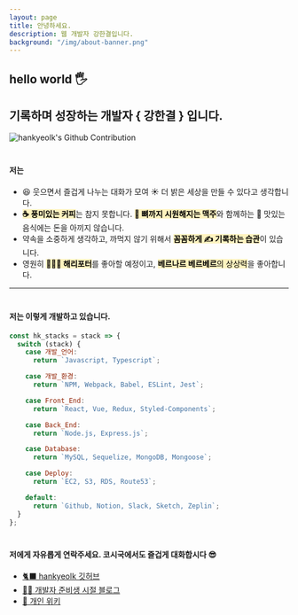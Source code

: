 ```yaml
---
layout: page
title: 안녕하세요.
description: 웹 개발자 강한결입니다.
background: "/img/about-banner.png"
---
```


## hello world 🖐

## 기록하며 성장하는 개발자 { 강한결 } 입니다.

<img src="https://ghchart.rshah.org/e68805/hankyeolk" alt="hankyeolk's Github Contribution" />

<p style="display: block; margin-top: 0px; margin-bottom: 40px" > </p>

#### 저는

<p style="display: block; margin-top: 0px; margin-bottom: 12px" > </p>

- 😆 웃으면서 즐겁게 나누는 대화가 모여 ☀️ 더 밝은 세상을 만들 수 있다고 생각합니다.
- <mark style="background-color: #fff3bf"><b>☕️ 풍미있는 커피</b></mark>는 참지 못합니다. <mark style="background-color: #fff3bf"><b>🍺 뼈까지 시원해지는 맥주</b></mark>와 함께하는 🍗 맛있는 음식에는 돈을 아끼지 않습니다.
- 약속을 소중하게 생각하고, 까먹지 않기 위해서 <mark style="background-color: #fff3bf"><b>꼼꼼하게 ✍️ 기록하는 습관</b></mark>이 있습니다.
- 영원히 <mark style="background-color: #fff3bf"><b>🧙🏻‍♂️ 해리포터</b></mark>를 좋아할 예정이고, <mark style="background-color: #fff3bf"><b>베르나르 베르베르</b>의 상상력</mark>을 좋아합니다. <br />

<hr />
<p style="display: block; margin-top: 0px;margin-bottom: 40px" > </p>

#### 저는 이렇게 개발하고 있습니다.

<p style="display: block; margin-top: 0px; margin-bottom: 12px" > </p>

```js
const hk_stacks = stack => {
  switch (stack) {
    case 개발_언어:
      return `Javascript, Typescript`;

    case 개발_환경:
      return `NPM, Webpack, Babel, ESLint, Jest`;

    case Front_End:
      return `React, Vue, Redux, Styled-Components`;

    case Back_End:
      return `Node.js, Express.js`;

    case Database:
      return `MySQL, Sequelize, MongoDB, Mongoose`;

    case Deploy:
      return `EC2, S3, RDS, Route53`;

    default:
      return `Github, Notion, Slack, Sketch, Zeplin`;
  }
};
```

<p style="display: block; margin-top: 0px; margin-bottom: 12px" > </p>

<p style="display: block; margin-top: 0px;margin-bottom: 40px" > </p>

#### 저에게 자유롭게 연락주세요. 코시국에서도 즐겁게 대화합시다 😎

<p style="display: block; margin-top: 0px; margin-bottom: 12px" > </p>

- [🐈‍⬛ hankyeolk 깃허브](https://github.com/hankyeolk) <br />
- [👶🏼 개발자 준비생 시절 블로그](https://hankyeolk.github.io) <br />
- [📖 개인 위키](https://www.notion.so/ddovblek/Javascript-Do-Something-d8d913babe0647e3ba507b05dbf66186)

<p style="display: block; margin-top: 0px;margin-bottom: 40px" > </p>
